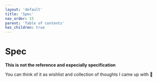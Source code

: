 ```yaml
---
layout: 'default'
title: 'Spec'
nav_order: 15
parent: 'Table of contents'
has_children: true
---
```


# Spec

**This is not the reference and especially specification**

You can think of it as wishlist and collection of thoughts I came up with 🙂
